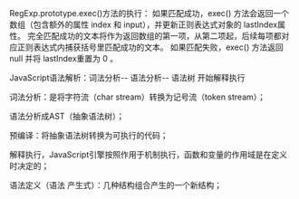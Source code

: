 RegExp.prototype.exec()方法的执行： 如果匹配成功，exec() 方法会返回一个数组（包含额外的属性 index 和 input），并更新正则表达式对象的 lastIndex属性。
                                   完全匹配成功的文本将作为返回数组的第一项，从第二项起，后续每项都对应正则表达式内捕获括号里匹配成功的文本。
                                   如果匹配失败，exec() 方法返回 null 并将 lastIndex重置为 0 。

JavaScript语法解析：词法分析-- 语法分析-- 语法树 开始解释执行

词法分析：是将字符流（char stream）转换为记号流（token stream）；

语法分析成AST（抽象语法树）；

预编译：将抽象语法树转换为可执行的代码；

解释执行，JavaScript引擎按照作用于机制执行，函数和变量的作用域是在定义时决定的；

语法定义（语法 产生式）：几种结构组合产生的一个新结构；
